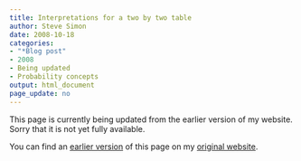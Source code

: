 ```yaml
---
title: Interpretations for a two by two table
author: Steve Simon
date: 2008-10-18
categories:
- "*Blog post"
- 2008
- Being updated
- Probability concepts
output: html_document
page_update: no
---
```


This page is currently being updated from the earlier version of my website. Sorry that it is not yet fully available.

<!---More--->

You can find an [earlier version][sim1] of this page on my [original website][sim2].

[sim1]: http://www.pmean.com/08/TwoByTwoTable.html
[sim2]: http://www.pmean.com/original_site.html
